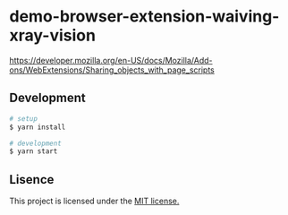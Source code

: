 # demo-browser-extension-waiving-xray-vision

https://developer.mozilla.org/en-US/docs/Mozilla/Add-ons/WebExtensions/Sharing_objects_with_page_scripts

## Development

```sh
# setup
$ yarn install
```

```sh
# development
$ yarn start
```

## Lisence

This project is licensed under the [MIT license.](./LICENSE)
